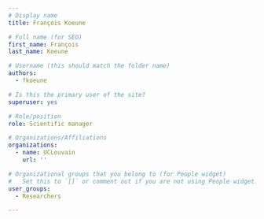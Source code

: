 ```yaml
---
# Display name
title: François Koeune

# Full name (for SEO)
first_name: François
last_name: Koeune

# Username (this should match the folder name)
authors:
  - fkoeune

# Is this the primary user of the site?
superuser: yes

# Role/position
role: Scientific manager

# Organizations/Affiliations
organizations:
  - name: UCLouvain
    url: ''

# Organizational groups that you belong to (for People widget)
#   Set this to `[]` or comment out if you are not using People widget.
user_groups:
  - Researchers

---
```


